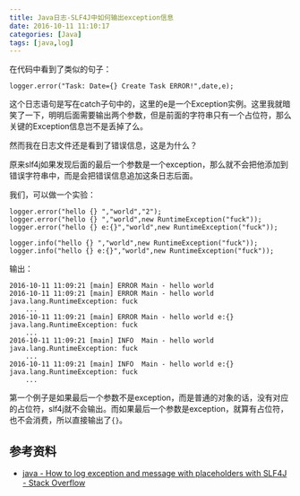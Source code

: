 ```yaml
---
title: Java日志-SLF4J中如何输出exception信息
date: 2016-10-11 11:10:17
categories: [Java]
tags: [java,log]
---
```


在代码中看到了类似的句子：

```
logger.error("Task: Date={} Create Task ERROR!",date,e);
```

这个日志语句是写在catch子句中的，这里的e是一个Exception实例。这里我就暗笑了一下，明明后面需要输出两个参数，但是前面的字符串只有一个占位符，那么关键的Exception信息岂不是丢掉了么。

然而我在日志文件还是看到了错误信息，这是为什么？

原来slf4j如果发现后面的最后一个参数是一个exception，那么就不会把他添加到错误字符串中，而是会把错误信息追加这条日志后面。

我们，可以做一个实验：

```
logger.error("hello {} ","world","2");
logger.error("hello {} ","world",new RuntimeException("fuck"));
logger.error("hello {} e:{}","world",new RuntimeException("fuck"));

logger.info("hello {} ","world",new RuntimeException("fuck"));
logger.info("hello {} e:{}","world",new RuntimeException("fuck"));
```

输出：

```
2016-10-11 11:09:21 [main] ERROR Main - hello world 
2016-10-11 11:09:21 [main] ERROR Main - hello world 
java.lang.RuntimeException: fuck
    ...
2016-10-11 11:09:21 [main] ERROR Main - hello world e:{}
java.lang.RuntimeException: fuck
    ...
2016-10-11 11:09:21 [main] INFO  Main - hello world 
java.lang.RuntimeException: fuck
    ...
2016-10-11 11:09:21 [main] INFO  Main - hello world e:{}
java.lang.RuntimeException: fuck
    ...
```

第一个例子是如果最后一个参数不是exception，而是普通的对象的话，没有对应的占位符，slf4j就不会输出。而如果最后一个参数是exception，就算有占位符，也不会消费，所以直接输出了`{}`。


## 参考资料
- [java - How to log exception and message with placeholders with SLF4J - Stack Overflow](http://stackoverflow.com/questions/5951209/how-to-log-exception-and-message-with-placeholders-with-slf4j)